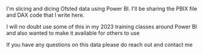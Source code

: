 I'm slicing and dicing Ofsted data using Power BI. I'll be sharing the PBIX file and DAX code that I write here. 

I will no doubt use some of this in my 2023 training classes around Power BI and also wanted to make it available for others to use

If you have any questions on this data please do reach out and contact me
